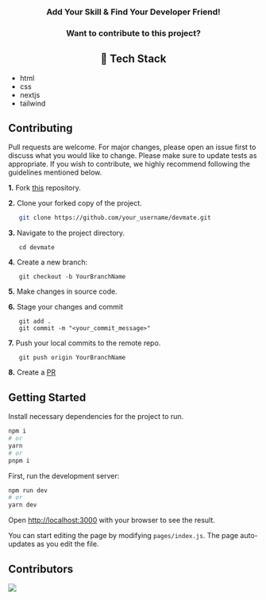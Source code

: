 <h3 align="center">Add Your Skill &amp; Find Your Developer Friend! </h3>

<h3 align="center">Want to contribute to this project?</h3>
<h2 align="center"> 📌 Tech Stack </h2>

- html
- css
- nextjs
- tailwind

## Contributing
Pull requests are welcome. For major changes, please open an issue first to discuss what you would like to change.
Please make sure to update tests as appropriate.
If you wish to contribute, we highly recommend following the guidelines mentioned below.

**1.**  Fork [this](https://github.com/AnkitaMalik22/devmate) repository.

**2.**  Clone your forked copy of the project.

```bash
   git clone https://github.com/your_username/devmate.git
```

**3.** Navigate to the project directory.
```
   cd devmate
```

**4.** Create a new branch:
```
   git checkout -b YourBranchName
```

**5.** Make changes in source code.

**6.** Stage your changes and commit

```
   git add .
   git commit -m "<your_commit_message>"
```

**7.** Push your local commits to the remote repo.

```
   git push origin YourBranchName
```

**8.** Create a [PR](https://help.github.com/en/github/collaborating-with-issues-and-pull-requests/creating-a-pull-request)


## Getting Started

Install necessary dependencies for the project to run.

  ```bash
npm i
# or
yarn 
# or
pnpm i
   ```

First, run the development server:

```bash
npm run dev
# or
yarn dev
```

Open [http://localhost:3000](http://localhost:3000) with your browser to see the result.

You can start editing the page by modifying `pages/index.js`. The page auto-updates as you edit the file.

## Contributors 

<a align="center" href="https://github.com/AnkitaMalik22/devmate/graphs/contributors">
  <img src="https://contrib.rocks/image?repo=AnkitaMalik22/devmate&&max=817" />
</a>
